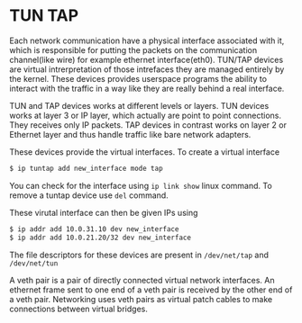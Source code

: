 # TUN TAP

Each network communication have a physical interface associated with it, which is responsible for putting the packets on the communication channel(like wire) for example ethernet interface(eth0). TUN/TAP devices are virtual intrerpretation of those intrefaces they are managed entirely by the kernel.
These devices provides userspace programs the ability to interact with the traffic in a way like they are really behind a real interface.

TUN and TAP devices works at different levels or layers. TUN devices works at layer 3 or IP layer, which actually are point to point connections. They receives only IP packets.
TAP devices in contrast works on layer 2 or Ethernet layer and thus handle traffic like bare network adapters.

These devices provide the virtual interfaces. To create a virtual interface

```sh
$ ip tuntap add new_interface mode tap
```

You can check for the interface using `ip link show` linux command. To remove a tuntap device use `del` command.

These virutal interface can then be given IPs using

```sh
$ ip addr add 10.0.31.10 dev new_interface
$ ip addr add 10.0.21.20/32 dev new_interface
```

The file descriptors for these devices are present in `/dev/net/tap` and `/dev/net/tun`

A veth pair is a pair of directly connected virtual network interfaces. An ethernet frame sent to one end of a veth pair is received by the other end of a veth pair. Networking uses veth pairs as virtual patch cables to make connections between virtual bridges.
